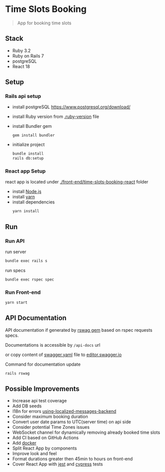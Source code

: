 # Time Slots Booking 
> App for booking time slots
## Stack
- Ruby 3.2
- Ruby on Rails 7
- postgreSQL
- React 18

## Setup

### Rails api setup

- install postgreSQL
   https://www.postgresql.org/download/

- install Ruby version from [.ruby-version](.ruby-version) file 

- install Bundler gem
  ```
  gem install bundler
  ```
- initialize project 
  ```bash 
  bundle install
  rails db:setup
  ```

### React app Setup

react app is located under [./front-end/time-slots-booking-react](front-end/time-slots-booking-react) folder

- install [Node.js](https://nodejs.org/en/)
- install [yarn](https://yarnpkg.com/getting-started/install)
- install dependencies
  ```bash
  yarn install
  ```

## Run

### Run API
run server
```bash 
bundle exec rails s
```

run specs
```bash 
bundle exec rspec spec
```

### Run Front-end
```bash
yarn start
```

## API Documentation

API documentation if generated by [rswag gem](https://github.com/rswag/rswag) based on rspec requests specs.

Documentations is accessible by `/api-docs` url

or copy content of [swagger.yaml](/swagger/v1/swagger.yaml) file to [editor.swagger.io](https://editor.swagger.io/)

Command for documentation update 
```ruby 
rails rswag
```

## Possible Improvements
- Increase api test coverage
- Add DB seeds
- I18n for errors [using-localized-messages-backend](https://dry-rb.org/gems/dry-validation/1.8/messages/#using-localized-messages-backend)
- Consider maximum booking duration
- Convert user date params to UTC(server time) on api side
- Consider potential Time Zones issues
- WebSocket channel for dynamically removing already booked time slots
- Add CI based on GitHub Actions
- Add [docker](https://docs.docker.com/samples/rails/)
- Split React App by components
- Improve look and feel
- Format durations greater then 45min to hours on front-end
- Cover React App with [jest](https://jestjs.io/) and [cypress](https://www.cypress.io/) tests
